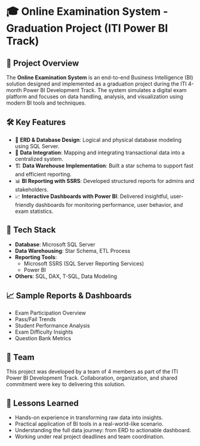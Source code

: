 # 🎓 Online Examination System - Graduation Project (ITI Power BI Track)

## 📌 Project Overview

The **Online Examination System** is an end-to-end Business Intelligence (BI) solution designed and implemented as a graduation project during the ITI 4-month Power BI Development Track.
The system simulates a digital exam platform and focuses on data handling, analysis, and visualization using modern BI tools and techniques.

## 🛠️ Key Features

- 🧩 **ERD & Database Design**: Logical and physical database modeling using SQL Server.
- 🔗 **Data Integration**: Mapping and integrating transactional data into a centralized system.
- 🏗️ **Data Warehouse Implementation**: Built a star schema to support fast and efficient reporting.
- 📊 **BI Reporting with SSRS**: Developed structured reports for admins and stakeholders.
- 📈 **Interactive Dashboards with Power BI**: Delivered insightful, user-friendly dashboards for monitoring performance, user behavior, and exam statistics.

## 📂 Tech Stack

- **Database**: Microsoft SQL Server
- **Data Warehousing**: Star Schema, ETL Process
- **Reporting Tools**: 
  - Microsoft SSRS (SQL Server Reporting Services)
  - Power BI
- **Others**: SQL, DAX, T-SQL, Data Modeling

## 📈 Sample Reports & Dashboards

- Exam Participation Overview
- Pass/Fail Trends
- Student Performance Analysis
- Exam Difficulty Insights
- Question Bank Metrics

## 👥 Team

This project was developed by a team of 4 members as part of the ITI Power BI Development Track. Collaboration, organization, and shared commitment were key to delivering this solution.

## 📝 Lessons Learned

- Hands-on experience in transforming raw data into insights.
- Practical application of BI tools in a real-world-like scenario.
- Understanding the full data journey: from ERD to actionable dashboard.
- Working under real project deadlines and team coordination.
